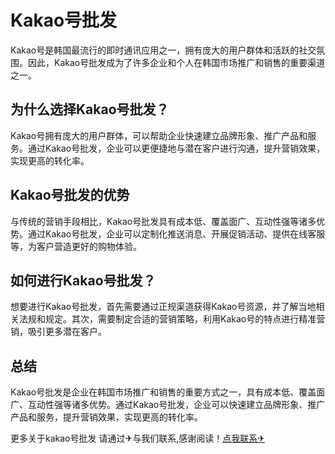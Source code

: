 # Kakao号批发

Kakao号是韩国最流行的即时通讯应用之一，拥有庞大的用户群体和活跃的社交氛围。因此，Kakao号批发成为了许多企业和个人在韩国市场推广和销售的重要渠道之一。

## 为什么选择Kakao号批发？

Kakao号拥有庞大的用户群体，可以帮助企业快速建立品牌形象、推广产品和服务。通过Kakao号批发，企业可以更便捷地与潜在客户进行沟通，提升营销效果，实现更高的转化率。

## Kakao号批发的优势

与传统的营销手段相比，Kakao号批发具有成本低、覆盖面广、互动性强等诸多优势。通过Kakao号批发，企业可以定制化推送消息、开展促销活动、提供在线客服等，为客户营造更好的购物体验。

## 如何进行Kakao号批发？

想要进行Kakao号批发，首先需要通过正规渠道获得Kakao号资源，并了解当地相关法规和规定。其次，需要制定合适的营销策略，利用Kakao号的特点进行精准营销，吸引更多潜在客户。

## 总结

Kakao号批发是企业在韩国市场推广和销售的重要方式之一，具有成本低、覆盖面广、互动性强等诸多优势。通过Kakao号批发，企业可以快速建立品牌形象、推广产品和服务，提升营销效果，实现更高的转化率。

更多关于kakao号批发 请通过✈与我们联系,感谢阅读！[点我联系✈](https://doc.G208.com)
